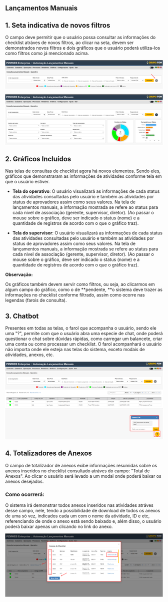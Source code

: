 ## Lançamentos Manuais

## 1. Seta indicativa de novos filtros

O campo deve permitir que o usuário possa consultar as informações do checklist atráves de novos filtros, ao clicar na seta, devem ser demonstrados novos filtros e dois gráficos que o usuário poderá utiliza-los como filtros como já mencionado acima.

![alt text](image-11.png)

![alt text](image-12.png)

## 2. Gráficos Incluídos

Nas telas de consultas de checklist agora há novos elementos. Sendo eles, gráficos que demonstraram as informações de atividades conforme tela em que o usuário estiver.

- **Tela do operativo**: O usuário visualizará as informações de cada status das atividades consultadas pelo usuário e também as atividades por status de aprovadores assim como seus valores. Na tela de lançamentos manuais, a informação mostrada se refere ao status para cada nivel de associação (gerente, supervisor, diretor). (Ao passar o mouse sobre o gráfico, deve ser indicado o status (nome) e a quantidade de registros de acordo com o que o gráfico traz).

- **Tela do supervisor**: O usuário visualizará as informações de cada status das atividades consultadas pelo usuário e também as atividades por status de aprovadores assim como seus valores. Na tela de lançamentos manuais, a informação mostrada se refere ao status para cada nivel de associação (gerente, supervisor, diretor). (Ao passar o mouse sobre o gráfico, deve ser indicado o status (nome) e a quantidade de registros de acordo com o que o gráfico traz).

**Observação:**

Os gráficos também devem servir como filtros, ou seja, ao clicarmos em algum campo do gráfico, como o de **pendente, **o sistema deve trazer as informações no checklist conforme filtrado, assim como ocorre nas legendas (farois de consulta).

## 3. Chatbot

Presentes em todas as telas, o farol que acompanha o usuário, sendo ele uma "?", permite com que o usuário abra uma especie de chat, onde poderá questionar o chat sobre dúvidas rápidas, como carregar um balancete, criar uma conta ou como processar um checklist. O farol acompanhará o usuário não importa onde ele esteja nas telas do sistema, exceto modais de atividades, anexos, etc.

![alt text](image-13.png)

## 4. Totalizadores de Anexos

O campo de totalizador de anexos exibe informações resumidas sobre os anexos inseridos no checklist consultado atráves do campo: "Total de Anexos". Ao clicar o usuário será levado a um modal onde poderá baixar os anexos desejados.

### Como ocorrerá:

O sistema irá demonstrar todos anexos inseridos nas atividades atráves desse campo, nele, tendo a possibilidade de download de todos os anexos de uma só vez, indicados cada um com o nome da atividade, ID e etc, referenciando de onde o anexo está sendo baixado e, além disso, o usuário poderá baixar apenas um clicando no link do anexo.

![alt text](image-14.png)

